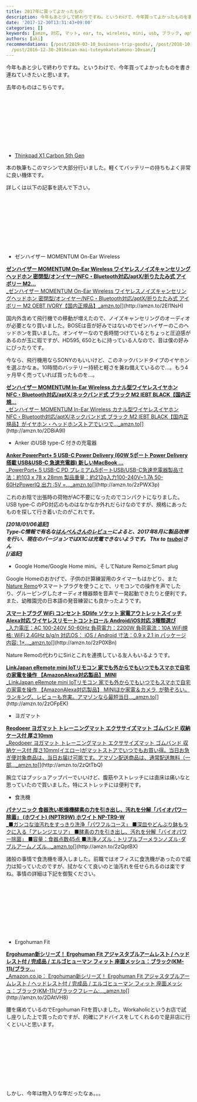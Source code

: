 ```yaml
---
title: 2017年に買ってよかったもの
description: 今年もあと少しで終わりですね。というわけで、今年買ってよかったものを書き連ねていきたいと思います。
date: '2017-12-30T13:31:43+09:00'
categories: []
keywords: [amzn, 対応, マット, ear, to, wireless, mini, usb, ブラック, aptx]
authors: [aki]
recommendations: [/post/2019-03-10_business-trip-goods/, /post/2018-10-28_Thinkpad-X1-Carbon-MacBook-Pro----------USB-Type-C-------f6d8c8e77b36/,
  /post/2016-12-30-2016nian-mai-tuteyokatutamono-10xuan/]
---
```


今年もあと少しで終わりですね。というわけで、今年買ってよかったものを書き連ねていきたいと思います。

去年のものはこちらです。

<div class="iframely-embed"><div class="iframely-responsive" style="height: 140px; padding-bottom: 0;"><a href="https://chezo.uno/post/2016-12-30-2016nian-mai-tuteyokatutamono-10xuan/" data-iframely-url="//cdn.iframe.ly/na9dePo"></a></div></div><script async src="//cdn.iframe.ly/embed.js" charset="utf-8"></script>

*   [Thinkpad X1 Carbon 5th Gen](https://www3.lenovo.com/jp/ja/notebooks/thinkpad/x-series/ThinkPad-X1-Carbon-5th-Gen/p/22TP2TXX15G)

本の執筆もこのマシンで大部分行いました。軽くてバッテリーの持ちもよく非常に良い機体です。

詳しくは以下の記事を読んで下さい。

<div class="iframely-embed"><div class="iframely-responsive" style="height: 140px; padding-bottom: 0;"><a href="https://chezo.uno/post/2017-07-08_mbp-thinkpad-x1-carbon-2017-46c374167b79/" data-iframely-url="//cdn.iframe.ly/z770iaF"></a></div></div><script async src="//cdn.iframe.ly/embed.js" charset="utf-8"></script>

*   ゼンハイザー MOMENTUM On-Ear Wireless

[**ゼンハイザー MOMENTUM On-Ear Wireless ワイヤレスノイズキャンセリングヘッドホン 密閉型/オンイヤー/NFC・Bluetooth対応/aptX/折りたたみ式 アイボリー M2…**  
_ゼンハイザー MOMENTUM On-Ear Wireless ワイヤレスノイズキャンセリングヘッドホン 密閉型/オンイヤー/NFC・Bluetooth対応/aptX/折りたたみ式 アイボリー M2 OEBT IVORY【国内正規品】_amzn.to](http://amzn.to/2El1NsH "http://amzn.to/2El1NsH")[](http://amzn.to/2El1NsH)

国内外含めて飛行機での移動が増えたので、ノイズキャンセリングのオーディオが必要となり買いました。BOSEは音が好みではないのでゼンハイザーのこのヘッドホンを買いました。オンイヤーなので長時間つけているとちょっと圧迫感があるのが玉に瑕ですが、HD595, 650ともに持っている人なので、音は僕の好みにぴったりです。

今なら、飛行機用ならSONYのもいいけど、このネックバンドタイプのイヤホンを選ぶかなぁ。10時間のバッテリー持続と軽さを兼ね備えているので…。もう4ヶ月早く売っていれば買ったものを…。

[**ゼンハイザー MOMENTUM In-Ear Wireless カナル型ワイヤレスイヤホン NFC・Bluetooth対応/aptX/ネックバンド式 ブラック M2 IEBT BLACK【国内正規…**  
_ゼンハイザー MOMENTUM In-Ear Wireless カナル型ワイヤレスイヤホン NFC・Bluetooth対応/aptX/ネックバンド式 ブラック M2 IEBT BLACK【国内正規品】がイヤホン・ヘッドホンストアでいつで…_amzn.to](http://amzn.to/2DBiA9I "http://amzn.to/2DBiA9I")[](http://amzn.to/2DBiA9I)

*   Anker のUSB type-C 付きの充電器

[**Anker PowerPort+ 5 USB-C Power Delivery (60W 5ポート Power Delivery搭載 USB&USB-C 急速充電器) 新しいMacBook …**  
_PowerPort+ 5 USB-C PD プレミアム5ポートUSB/USB-C急速充電器製品寸法：約103 x 78 x 28mm 製品重量：約212g入力100-240V~1.7A 50-60HzPowerIQ 出力 :5V =…_amzn.to](http://amzn.to/2zPWX3p "http://amzn.to/2zPWX3p")[](http://amzn.to/2zPWX3p)

これのお陰で出張時の荷物がAC不要になったのでコンパクトになりました。USB type-C のPD対応のものはなかなか外れだらけなのですが、規格にあったものを探して行き着いたのがこれです。

**_\[2018/01/06追記\]  
Type-C情報で有名な_**[**_はんぺんさんのレビュー_**](https://www.amazon.co.jp/gp/customer-reviews/R2FE2MVS2UDJNI/)**_によると、2017年8月に製品改修を行い、現在のバージョンではX1Cは充電できないようです。 Thx to_** [**_tsuboi_**](https://twitter.com/tsuboi)**_さん  
\[/追記\]_**

*   Google Home/Google Home mini。そしてNature RemoとSmart plug

Google Homeのおかげで、子供の計算練習用のタイマーもはかどり、また[Nature Remo](http://nature.global/)やスマートプラグを使うことで、リモコンでの操作を声でしたり、グルーピングしたオーディオ機器類を音声で一発起動できたりと便利です。また、幼稚園児の日本語の発音練習にも良かったようです。

[**スマートプラグ WiFi コンセント SDlife ソケット 家電アウトレットスイッチ Alexa対応 ワイヤレスリモートコントロール Android/iOS対応 3種類選び**  
_入力電圧：AC 100-240V 50-60Hz 負荷電力：2200W 負荷電流：10A WiFi規格: WiFi 2.4GHz b/g/n 対応OS： iOS / Android 寸法：0.9 x 2.1 in パッケージ内容: 1×…_amzn.to](http://amzn.to/2zP0XBn "http://amzn.to/2zP0XBn")[](http://amzn.to/2zP0XBn)

Nature Remoの代わりにSiriとこれを連携している友人もいるようです。

[**LinkJapan eRemote mini IoTリモコン 家でも外からでもいつでもスマホで自宅の家電を操作 【AmazonAlexa対応製品】 MINI**  
_LinkJapan eRemote mini IoTリモコン 家でも外からでもいつでもスマホで自宅の家電を操作 【AmazonAlexa対応製品】 MINIほか家電＆カメラ, が勢ぞろい。ランキング、レビューも充実。アマゾンなら最短当日…_amzn.to](http://amzn.to/2zOFpEK "http://amzn.to/2zOFpEK")[](http://amzn.to/2zOFpEK)

*   ヨガマット

[**Reodoeer ヨガマット トレーニングマット エクササイズマット ゴムバンド 収納ケース付 厚さ10mm**  
_Reodoeer ヨガマット トレーニングマット エクササイズマット ゴムバンド 収納ケース付 厚さ10mm(イエロー)がマットストアでいつでもお買い得。当日お急ぎ便対象商品は、当日お届け可能です。アマゾン配送商品は、通常配送無料（一部…_amzn.to](http://amzn.to/2zQtTbQ "http://amzn.to/2zQtTbQ")[](http://amzn.to/2zQtTbQ)

腕立てはプッシュアップバーでいいけど、腹筋やストレッチには直床は痛いなと思っていたので買いました。特にストレッチには便利です。

*   食洗機

[**パナソニック 食器洗い乾燥機酵素の力を引き出し、汚れを分解「バイオパワー除菌」 (ホワイト) (NPTR9W) ホワイト NP-TR9-W**  
_■ガンコな油汚れをすっきり洗浄「パワフルコース」 ■深皿やどんぶり鉢もラクに入る「アレンジエリア」 ■酵素の力を引き出し、汚れを分解「バイオパワー除菌」 ■容量：食器点数45点 ■洗浄ノズル：トリプルブーメランノズル･ダブルアームノズル…_amzn.to](http://amzn.to/2zQptBX "http://amzn.to/2zQptBX")[](http://amzn.to/2zQptBX)

諸般の事情で食洗機を導入しました。前職ではオフィスに食洗機があったので威力は知っていたのですが、拭かなくて良いのと油汚れを任せられるのは楽ですね。事情の詳細は下記を御覧ください。

<div class="iframely-embed"><div class="iframely-responsive" style="height: 140px; padding-bottom: 0;"><a href="https://chezo.uno/post/2017-12-23_-701333a45696/" data-iframely-url="//cdn.iframe.ly/j6ZnF5g"></a></div></div><script async src="//cdn.iframe.ly/embed.js" charset="utf-8"></script>

*   Ergohuman Fit

[**Ergohuman新シリーズ！ Ergohuman Fit アジャスタブルアームレスト / ヘッドレスト付 / 完成品 / エルゴヒューマン フィット 座面メッシュ：ブラック(KM-11)/ブラッ…**  
_Amazon.co.jp： Ergohuman新シリーズ！ Ergohuman Fit アジャスタブルアームレスト / ヘッドレスト付 / 完成品 / エルゴヒューマン フィット 座面メッシュ：ブラック(KM-11)/ブラックフレーム:…_amzn.to](http://amzn.to/2DAtVH8 "http://amzn.to/2DAtVH8")[](http://amzn.to/2DAtVH8)

腰を痛めているのでErgohuman Fitを買いました。Workaholicというお店で試し座りした上で買ったのですが、的確にアドバイスをしてくれるので是非店に行くといいと思います。

<div class="iframely-embed"><div class="iframely-responsive" style="height: 140px; padding-bottom: 0;"><a href="https://www.iamworkaholic.jp/" data-iframely-url="//cdn.iframe.ly/sQVymUl"></a></div></div><script async src="//cdn.iframe.ly/embed.js" charset="utf-8"></script>

しかし、今年は物入りな年だったなぁ。。。
